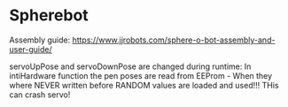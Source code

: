 # Spherebot
Assembly guide:
https://www.jjrobots.com/sphere-o-bot-assembly-and-user-guide/

servoUpPose and servoDownPose are changed during runtime:
In intiHardware function the pen poses are read from EEProm - When they where NEVER written before RANDOM values are loaded and used!!! THis can crash servo!